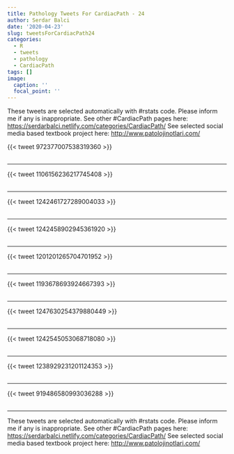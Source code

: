 ```yaml
---
title: Pathology Tweets For CardiacPath - 24
author: Serdar Balci
date: '2020-04-23'
slug: tweetsForCardiacPath24
categories:
  - R
  - tweets
  - pathology
  - CardiacPath
tags: []
image:
  caption: ''
  focal_point: ''
---
```



These tweets are selected automatically with #rstats code. Please inform me if any is inappropriate.
See other #CardiacPath pages here: https://serdarbalci.netlify.com/categories/CardiacPath/ 
See selected social media based textbook project here: http://www.patolojinotlari.com/

{{< tweet 972377007538319360 >}}
<br>
<br>
<hr>
{{< tweet 1106156236217745408 >}}
<br>
<br>
<hr>
{{< tweet 1242461727289004033 >}}
<br>
<br>
<hr>
{{< tweet 1242458902945361920 >}}
<br>
<br>
<hr>
{{< tweet 1201201265704701952 >}}
<br>
<br>
<hr>
{{< tweet 1193678693924667393 >}}
<br>
<br>
<hr>
{{< tweet 1247630254379880449 >}}
<br>
<br>
<hr>
{{< tweet 1242545053068718080 >}}
<br>
<br>
<hr>
{{< tweet 1238929231201124353 >}}
<br>
<br>
<hr>
{{< tweet 919486580993036288 >}}
<br>
<br>
<hr>


These tweets are selected automatically with #rstats code. Please inform me if any is inappropriate.
See other #CardiacPath pages here: https://serdarbalci.netlify.com/categories/CardiacPath/ 
See selected social media based textbook project here: http://www.patolojinotlari.com/
